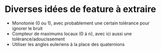 # Diverses idées de feature à extraire
- Monotonie (0 ou 1), avec probablement une certain tolérance pour ignorer le bruit
- Compteur de maximums locaux (0 à n), avec ici aussi une tolérance/adoucissement
- Utiliser les angles euleriens à la place des quaternions
